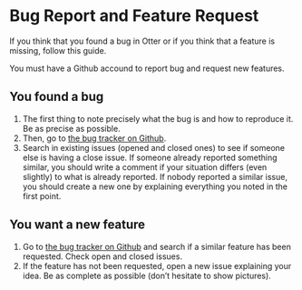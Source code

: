 # Bug Report and Feature Request

If you think that you found a bug in Otter or if you think that a feature is missing, follow this guide.

You must have a Github accound to report bug and request new features.

## You found a bug

1. The first thing to note precisely what the bug is and how to reproduce it. Be as precise as possible.
2. Then, go to [the bug tracker on Github](https://github.com/OtterBrowser/otter-browser/issues).
3. Search in existing issues (opened and closed ones) to see if someone else is having a close issue. If someone already reported something similar, you should write a comment if your situation differs (even slightly) to what is already reported. If nobody reported a similar issue, you should create a new one by explaining everything you noted in the first point.

## You want a new feature

1. Go to [the bug tracker on Github](https://github.com/OtterBrowser/otter-browser/issues) and search if a similar feature has been requested. Check open and closed issues.
2. If the feature has not been requested, open a new issue explaining your idea. Be as complete as possible (don’t hesitate to show pictures).